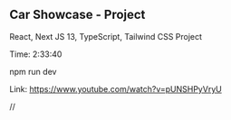 ## Car Showcase - Project

React, Next JS 13, TypeScript, Tailwind CSS Project

Time: 2:33:40

npm run dev

Link: https://www.youtube.com/watch?v=pUNSHPyVryU

//
